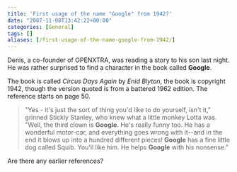 ```yaml
---
title: 'First usage of the name "Google" from 1942?'
date: "2007-11-08T13:42:22+00:00"
categories: [General]
tags: []
aliases: [/first-usage-of-the-name-google-from-1942/]
---
```


Denis, a co-founder of OPENXTRA, was reading a story to his son last night. He was rather surprised to find a character in the book called **Google**.

The book is called *Circus Days Again* by *Enid Blyton*, the book is copyright 1942, though the version quoted is from a battered 1962 edition. The reference starts on page 50.

>"Yes - it's just the sort of thing you'd like to do yourself, isn't it," grinned Stickly Stanley, who knew what a little monkey Lotta was. "Well, the third clown is **Google**. He's really funny too. He has a wonderful motor-car, and everything goes wrong with it--and in the end it blows up into a hundred different pieces! **Google** has a fine little dog called Squib. You'll like him. He helps **Google** with his nonsense."

Are there any earlier references?
